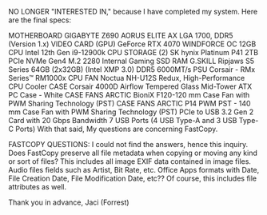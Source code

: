 NO LONGER "INTERESTED IN," because I have completed my system. Here are the final specs:

MOTHERBOARD	GIGABYTE Z690 AORUS ELITE AX LGA 1700, DDR5 (Version 1.x)
VIDEO CARD (GPU)	GeForce RTX 4070 WINDFORCE OC 12GB 
CPU	Intel 12th Gen i9-12900k CPU
STORAGE  (2)	SK hynix Platinum P41 2TB PCIe NVMe Gen4 M.2 2280 Internal Gaming SSD
RAM	G.SKILL Ripjaws S5 Series  64GB (2x32GB) (Intel XMP 3.0) DDR5 6000MT/s
PSU	Corsair - RMx Series™ RM1000x 
CPU FAN	Noctua NH-U12S Redux, High-Performance CPU Cooler
CASE	Corsair 4000D Airflow Tempered Glass Mid-Tower ATX PC Case - White
CASE FANS	ARCTIC BioniX F120-120 mm Case Fan with PWM Sharing Technology (PST)
CASE FANS	ARCTIC P14 PWM PST - 140 mm Case Fan with PWM Sharing Technology (PST)
PCIe to USB 3.2 Gen 2 Card with 20 Gbps Bandwidth 7 USB Ports (4 USB Type-A and 3 USB Type-C Ports)
With that said, My questions are concerning FastCopy. 

FASTCOPY QUESTIONS:
I could not find the answers, hence this inquiry. 
Does FastCopy preserve all file metadata when copying or moving any kind or sort of files? This includes all image EXIF data contained in image files. Audio files fields such as Artist, Bit Rate, etc.  Office Apps formats with Date, File Creation Date, File Modification Date, etc?? Of course, this includes file attributes as well.

Thank you in advance, 
Jaci (Forrest)


